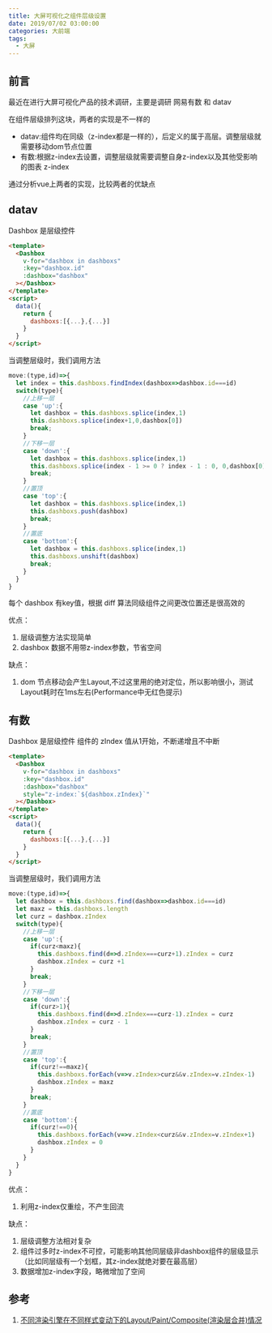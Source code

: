 ```yaml
---
title: 大屏可视化之组件层级设置
date: 2019/07/02 03:00:00
categories: 大前端
tags: 
  - 大屏
---
```


## 前言

最近在进行大屏可视化产品的技术调研，主要是调研 网易有数 和 datav

在组件层级排列这块，两者的实现是不一样的

- datav:组件均在同级（z-index都是一样的），后定义的属于高层。调整层级就需要移动dom节点位置
- 有数:根据z-index去设置，调整层级就需要调整自身z-index以及其他受影响的图表 z-index

通过分析vue上两者的实现，比较两者的优缺点


<!--more-->


## datav

Dashbox 是层级控件
```html
<template>
  <Dashbox
    v-for="dashbox in dashboxs"
    :key="dashbox.id"
    :dashbox="dashbox"
  ></Dashbox>
</template>
<script>
  data(){
    return {
      dashboxs:[{...},{...}]
    }
  }
</script>
```
当调整层级时，我们调用方法
```js
move:(type,id)=>{
  let index = this.dashboxs.findIndex(dashbox=>dashbox.id===id)
  switch(type){
    //上移一层
    case 'up':{
      let dashbox = this.dashboxs.splice(index,1)
      this.dashboxs.splice(index+1,0,dashbox[0])
      break;
    }
    //下移一层
    case 'down':{
      let dashbox = this.dashboxs.splice(index,1)
      this.dashboxs.splice(index - 1 >= 0 ? index - 1 : 0, 0,dashbox[0])
      break;
    }
    //置顶
    case 'top':{
      let dashbox = this.dashboxs.splice(index,1)
      this.dashboxs.push(dashbox)
      break;
    }
    //置底
    case 'bottom':{
      let dashbox = this.dashboxs.splice(index,1)
      this.dashboxs.unshift(dashbox)
      break;
    }
  }
}
```
每个 dashbox 有key值，根据 diff 算法同级组件之间更改位置还是很高效的

优点：
1. 层级调整方法实现简单
2. dashbox 数据不用带z-index参数，节省空间

缺点：
1. dom 节点移动会产生Layout,不过这里用的绝对定位，所以影响很小，测试Layout耗时在1ms左右(Performance中无红色提示)

## 有数

Dashbox 是层级控件 组件的 zIndex 值从1开始，不断递增且不中断
```html
<template>
  <Dashbox
    v-for="dashbox in dashboxs"
    :key="dashbox.id"
    :dashbox="dashbox"
    style="z-index:`${dashbox.zIndex}`"
  ></Dashbox>
</template>
<script>
  data(){
    return {
      dashboxs:[{...},{...}]
    }
  }
</script>
```

当调整层级时，我们调用方法
```js
move:(type,id)=>{
  let dashbox = this.dashboxs.find(dashbox=>dashbox.id===id)
  let maxz = this.dashboxs.length
  let curz = dashbox.zIndex
  switch(type){
    //上移一层
    case 'up':{
      if(curz<maxz){
        this.dashboxs.find(d=>d.zIndex===curz+1).zIndex = curz
        dashbox.zIndex = curz +1
      }
      break;
    }
    //下移一层
    case 'down':{
      if(curz>1){
        this.dashboxs.find(d=>d.zIndex===curz-1).zIndex = curz
        dashbox.zIndex = curz - 1
      }
      break;
    }
    //置顶
    case 'top':{
      if(curz!==maxz){
        this.dashboxs.forEach(v=>v.zIndex>curz&&v.zIndex=v.zIndex-1)
        dashbox.zIndex = maxz
      }
      break;
    }
    //置底
    case 'bottom':{
      if(curz!==0){
        this.dashboxs.forEach(v=>v.zIndex<curz&&v.zIndex=v.zIndex+1)
        dashbox.zIndex = 0
      }
    }
  }
}
```

优点：
1. 利用z-index仅重绘，不产生回流

缺点：
1. 层级调整方法相对复杂
2. 组件过多时z-index不可控，可能影响其他同层级非dashbox组件的层级显示（比如同层级有一个划框，其z-index就绝对要在最高层）
3. 数据增加z-index字段，略微增加了空间

## 参考

1. [不同渲染引擎在不同样式变动下的Layout/Paint/Composite(渲染层合并)情况](https://csstriggers.com/)